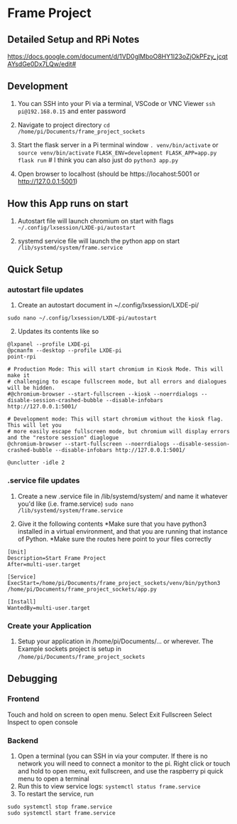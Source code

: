 # Frame Project

## Detailed Setup and RPi Notes
https://docs.google.com/document/d/1VD0glMboO8HY1I23oZjOkPFzy_jcqtAYsdGe0Dx7LQw/edit#


## Development
1. You can SSH into your Pi via a terminal, VSCode or VNC Viewer
`ssh pi@192.168.0.15` and enter password

2. Navigate to project directory
`cd /home/pi/Documents/frame_project_sockets`

3. Start the flask server in a Pi terminal window
`. venv/bin/activate` or `source venv/bin/activate`
`FLASK_ENV=development FLASK_APP=app.py flask run` # I think you can also just do `python3 app.py`

4. Open browser to localhost (should be https://locahost:5001 or http://127.0.0.1:5001)

## How this App runs on start
1. Autostart file will launch chromium on start with flags
`~/.config/lxsession/LXDE-pi/autostart`

2. systemd service file will launch the python app on start
`/lib/systemd/system/frame.service`



## Quick Setup
### autostart file updates
1. Create an autostart document in ~/.config/lxsession/LXDE-pi/
```
sudo nano ~/.config/lxsession/LXDE-pi/autostart
```

2. Updates its contents like so
```
@lxpanel --profile LXDE-pi
@pcmanfm --desktop --profile LXDE-pi
point-rpi

# Production Mode: This will start chromium in Kiosk Mode. This will make it 
# challenging to escape fullscreen mode, but all errors and dialogues will be hidden.
#@chromium-browser --start-fullscreen --kiosk --noerrdialogs --disable-session-crashed-bubble --disable-infobars http://127.0.0.1:5001/

# Development mode: This will start chromium without the kiosk flag. This will let you
# more easily escape fullscreen mode, but chromium will display errors and the "restore session" diaglogue
@chromium-browser --start-fullscreen --noerrdialogs --disable-session-crashed-bubble --disable-infobars http://127.0.0.1:5001/

@unclutter -idle 2

```

### .service file updates
1. Create a new .service file in /lib/systemd/system/ and name it whatever you'd like (i.e. frame.service)
```sudo nano /lib/systemd/system/frame.service```

2. Give it the following contents
*Make sure that you have python3 installed in a virtual environment, and that you are running that instance of Python.
*Make sure the routes here point to your files correctly
```
[Unit] 
Description=Start Frame Project 
After=multi-user.target

[Service]
ExecStart=/home/pi/Documents/frame_project_sockets/venv/bin/python3 /home/pi/Documents/frame_project_sockets/app.py

[Install]
WantedBy=multi-user.target

```

### Create your Application
1. Setup your application in /home/pi/Documents/... or wherever.
The Example sockets project is setup in `/home/pi/Documents/frame_project_sockets`


## Debugging
### Frontend
Touch and hold on screen to open menu. 
Select Exit Fullscreen
Select Inspect to open console

### Backend
1. Open a terminal (you can SSH in via your computer. If there is no network you will need to connect a monitor to the pi. Right click or touch and hold to open menu, exit fullscreen, and use the raspberry pi quick menu to open a terminal
2. Run this to view service logs:
`systemctl status frame.service`
4. To restart the service, run
```
sudo systemctl stop frame.service
sudo systemctl start frame.service 
```
